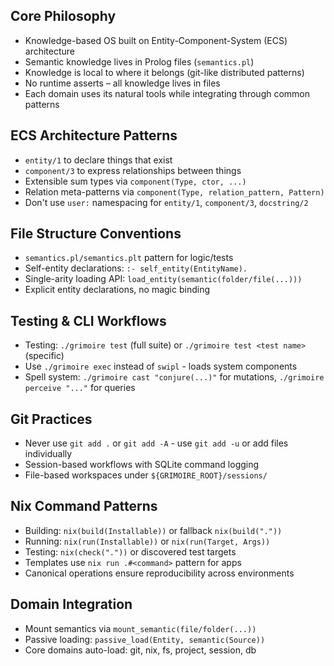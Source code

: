 ## Core Philosophy
- Knowledge-based OS built on Entity-Component-System (ECS) architecture
- Semantic knowledge lives in Prolog files (`semantics.pl`)
- Knowledge is local to where it belongs (git-like distributed patterns)
- No runtime asserts – all knowledge lives in files
- Each domain uses its natural tools while integrating through common patterns

## ECS Architecture Patterns
- `entity/1` to declare things that exist
- `component/3` to express relationships between things
- Extensible sum types via `component(Type, ctor, ...)`
- Relation meta-patterns via `component(Type, relation_pattern, Pattern)`
- Don't use `user:` namespacing for `entity/1`, `component/3`, `docstring/2`

## File Structure Conventions
- `semantics.pl/semantics.plt` pattern for logic/tests
- Self-entity declarations: `:- self_entity(EntityName).`
- Single-arity loading API: `load_entity(semantic(folder/file(...)))`
- Explicit entity declarations, no magic binding

## Testing & CLI Workflows
- Testing: `./grimoire test` (full suite) or `./grimoire test <test name>` (specific)
- Use `./grimoire exec` instead of `swipl` - loads system components
- Spell system: `./grimoire cast "conjure(...)"` for mutations, `./grimoire perceive "..."` for queries

## Git Practices
- Never use `git add .` or `git add -A` - use `git add -u` or add files individually
- Session-based workflows with SQLite command logging
- File-based workspaces under `${GRIMOIRE_ROOT}/sessions/`

## Nix Command Patterns
- Building: `nix(build(Installable))` or fallback `nix(build("."))`
- Running: `nix(run(Installable))` or `nix(run(Target, Args))`
- Testing: `nix(check("."))` or discovered test targets
- Templates use `nix run .#<command>` pattern for apps
- Canonical operations ensure reproducibility across environments

## Domain Integration
- Mount semantics via `mount_semantic(file/folder(...))`
- Passive loading: `passive_load(Entity, semantic(Source))`
- Core domains auto-load: git, nix, fs, project, session, db
